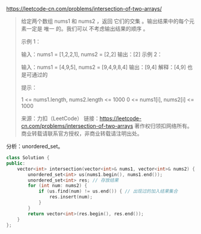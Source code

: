 https://leetcode-cn.com/problems/intersection-of-two-arrays/

> 给定两个数组 nums1 和 nums2 ，返回 它们的交集 。输出结果中的每个元素一定是 唯一 的。我们可以 不考虑输出结果的顺序 。
>
>  
>
> 示例 1：
>
> 输入：nums1 = [1,2,2,1], nums2 = [2,2]
> 输出：[2]
> 示例 2：
>
> 输入：nums1 = [4,9,5], nums2 = [9,4,9,8,4]
> 输出：[9,4]
> 解释：[4,9] 也是可通过的
>
>
> 提示：
>
> 1 <= nums1.length, nums2.length <= 1000
> 0 <= nums1[i], nums2[i] <= 1000
>
> 来源：力扣（LeetCode）
> 链接：https://leetcode-cn.com/problems/intersection-of-two-arrays
> 著作权归领扣网络所有。商业转载请联系官方授权，非商业转载请注明出处。

分析：unordered_set。

```cpp
class Solution {
public:
    vector<int> intersection(vector<int>& nums1, vector<int>& nums2) {
        unordered_set<int> us(nums1.begin(), nums1.end());
        unordered_set<int> res; // 存放结果
        for (int num: nums2) {
            if (us.find(num) != us.end()) { // 出现过的加入结果集合
                res.insert(num);
            }
        }
        return vector<int>(res.begin(), res.end());
    }
};
```

